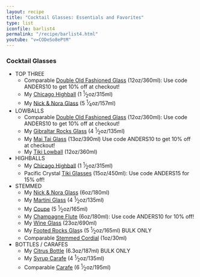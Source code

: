 ```yaml
---
layout: recipe
title: "Cocktail Glasses: Essentials and Favorites"
type: list
iconfile: barlist4
permalink: "/recipe/barlist4.html"
youtube: "v=CODeSo8ePtM"
---
```


### Cocktail Glasses

- TOP THREE
  - Comparable <a href="https://libbeyglass.pxf.io/ORmrPN" target="_new">Double Old Fashioned Glass</a> (12oz/360ml): Use code ANDERS10 to get 10% off at checkout!
  - My <a href="https://amzn.to/3BVcy2U" target="_new">Chicago Highball</a> (1 <sup>1</sup>&frasl;<sub>2</sub>oz/315ml)
  - My <a href="https://amzn.to/3GreJQD" target="_new">Nick & Nora Glass</a> (5 <sup>1</sup>&frasl;<sub>4</sub>oz/157ml)
- LOWBALLS
  - Comparable <a href="https://libbeyglass.pxf.io/ORmrPN" target="_new">Double Old Fashioned Glass</a> (12oz/360ml): Use code ANDERS10 to get 10% off at checkout!
  - My <a href="https://amzn.to/3fcDPEd" target="_new">Gibraltar Rocks Glass</a> (4 <sup>1</sup>&frasl;<sub>2</sub>oz/135ml)
  - My <a href="https://libbeyglass.pxf.io/e4AKmj" target="_new">Mai Tai Glass</a> (13oz/390ml) Use code ANDERS10 to get 10% off at checkout!
  - My <a href="https://amzn.to/3yfeP6D" target="_new">Tiki Lowball</a> (12oz/360ml)
- HIGHBALLS
  - My <a href="https://amzn.to/3BVcy2U" target="_new">Chicago Highball</a> (1 <sup>1</sup>&frasl;<sub>2</sub>oz/315ml)
  - Pacific Crystal <a href="http://shrsl.com/49kvb" target="_new">Tiki Glasses</a> (15oz/450ml): Use code ANDERS15 for 15% off!
- STEMMED
  - My <a href="https://amzn.to/3GreJQD" target="_new">Nick & Nora Glass</a> (6oz/180ml)
  - My <a href="https://amzn.to/3faYIzP" target="_new">Martini Glass</a> (4 <sup>1</sup>&frasl;<sub>2</sub>oz/135ml)
  - My <a href="https://amzn.to/3xblIVl" target="_new">Coupe</a> (5 <sup>1</sup>&frasl;<sub>2</sub>oz/165ml)
  - My <a href="https://libbeyglass.pxf.io/9WJVge" target="_new">Champagne Flute</a> (6oz/180ml): Use code ANDERS10 for 10% off!
  - My <a href="https://amzn.to/378ppR3" target="_new">Wine Glass</a> (23oz/690ml)
  - My <a href="https://amzn.to/2Vm3Iu1" target="_new">Footed Rocks Glas</a>s (5 <sup>1</sup>&frasl;<sub>2</sub>oz/165ml) BULK ONLY
  - Comparable <a href="https://amzn.to/2VihNcf" target="_new">Stemmed Cordial</a> (1oz/30ml)
- BOTTLES / CARAFES
  - My <a href="https://amzn.to/3BScssO" target="_new">Citrus Bottle</a> (6.3oz/187ml) BULK ONLY
  - My <a href="https://amzn.to/3iezKkZ" target="_new">Syrup Carafe</a> (4 <sup>1</sup>&frasl;<sub>2</sub>oz/135ml)
  - Comparable <a href="https://amzn.to/2UX65E6" target="_new">Carafe</a> (6 <sup>1</sup>&frasl;<sub>2</sub>oz/195ml)

    
<script type="application/ld+json">
{
  "": "https://schema.org",
  "": "Recipe",
  "author": "{{ page.author }}",
  "description": "{{ page.excerpt }}",
  "image": "{% for ingredient in site.data[page.iconfile].images.ingredient limit: 1 %}{{ ingredient.url }}{% endfor %}",
  "recipeIngredient": [
  ],
  "name": "{{ page.title }}",
  "recipeInstructions": "",
  "recipeYield": "1 cocktail",
}
</script>

    